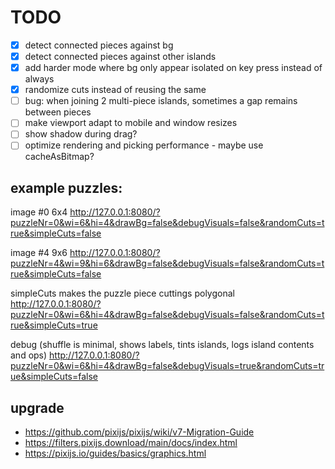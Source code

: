 # TODO

- [x] detect connected pieces against bg
- [x] detect connected pieces against other islands
- [x] add harder mode where bg only appear isolated on key press instead of always
- [x] randomize cuts instead of reusing the same
- [ ] bug: when joining 2 multi-piece islands, sometimes a gap remains between pieces
- [ ] make viewport adapt to mobile and window resizes
- [ ] show shadow during drag?
- [ ] optimize rendering and picking performance - maybe use cacheAsBitmap?

## example puzzles:

image #0 6x4
http://127.0.0.1:8080/?puzzleNr=0&wi=6&hi=4&drawBg=false&debugVisuals=false&randomCuts=true&simpleCuts=false

image #4 9x6
http://127.0.0.1:8080/?puzzleNr=4&wi=9&hi=6&drawBg=false&debugVisuals=false&randomCuts=true&simpleCuts=false

simpleCuts makes the puzzle piece cuttings polygonal
http://127.0.0.1:8080/?puzzleNr=0&wi=6&hi=4&drawBg=false&debugVisuals=false&randomCuts=true&simpleCuts=true

debug (shuffle is minimal, shows labels, tints islands, logs island contents and ops)
http://127.0.0.1:8080/?puzzleNr=0&wi=6&hi=4&drawBg=false&debugVisuals=true&randomCuts=true&simpleCuts=false


## upgrade 

- https://github.com/pixijs/pixijs/wiki/v7-Migration-Guide
- https://filters.pixijs.download/main/docs/index.html
- https://pixijs.io/guides/basics/graphics.html
